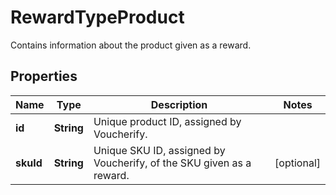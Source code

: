 

# RewardTypeProduct

Contains information about the product given as a reward.

## Properties

| Name | Type | Description | Notes |
|------------ | ------------- | ------------- | -------------|
|**id** | **String** | Unique product ID, assigned by Voucherify. |  |
|**skuId** | **String** | Unique SKU ID, assigned by Voucherify, of the SKU given as a reward. |  [optional] |



